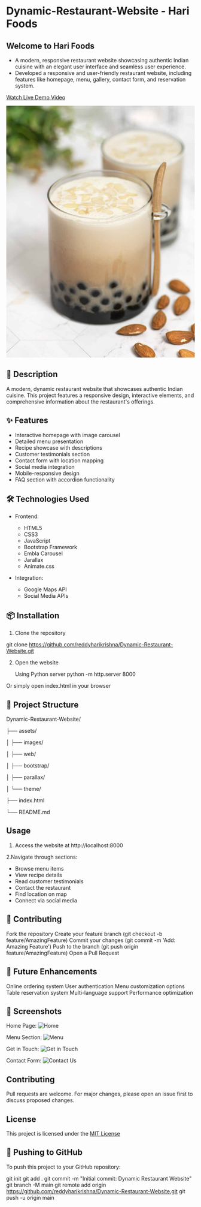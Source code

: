 # Dynamic-Restaurant-Website - Hari Foods

## Welcome to Hari Foods 
- A modern, responsive restaurant website showcasing authentic Indian cuisine with an elegant user interface and seamless user experience.
- Developed a responsive and user-friendly restaurant website, including features like homepage,  menu, gallery, contact form, and reservation system.

[Watch Live Demo Video](http://127.0.0.1:5501/index.html#)

![Project Image](assets/images/15.jpg)

## 🌟 Description

A modern, dynamic restaurant website that showcases authentic Indian cuisine. This project features a responsive design, interactive elements, and comprehensive information about the restaurant's offerings.

 ## ✨ Features

- Interactive homepage with image carousel
- Detailed menu presentation
- Recipe showcase with descriptions
- Customer testimonials section
- Contact form with location mapping
- Social media integration
- Mobile-responsive design
- FAQ section with accordion functionality

 ## 🛠 Technologies Used

- Frontend:
  - HTML5
  - CSS3
  - JavaScript
  - Bootstrap Framework
  - Embla Carousel
  - Jarallax
  - Animate.css

- Integration:
  - Google Maps API
  - Social Media APIs

## 📦 Installation

1. Clone the repository

git clone https://github.com/reddyharikrishna/Dynamic-Restaurant-Website.git

2. Open the website

   Using Python server
python -m http.server 8000

Or simply open index.html in your browser

## 📁 Project Structure


Dynamic-Restaurant-Website/

├── assets/

│   ├── images/

│   ├── web/

│   ├── bootstrap/

│   ├── parallax/

│   └── theme/

├── index.html

└── README.md

## Usage
1. Access the website at http://localhost:8000

2.Navigate through sections:
   - Browse menu items
   - View recipe details
   - Read customer testimonials
   - Contact the restaurant
   - Find location on map
   - Connect via social media

## 🤝 Contributing
Fork the repository
Create your feature branch (git checkout -b feature/AmazingFeature)
Commit your changes (git commit -m 'Add: Amazing Feature')
Push to the branch (git push origin feature/AmazingFeature)
Open a Pull Request

## 🎯 Future Enhancements
Online ordering system
User authentication
Menu customization options
Table reservation system
Multi-language support
Performance optimization


## 📸 Screenshots

Home Page: ![Home](https://github.com/user-attachments/assets/c5aeb42a-131f-43a4-9da1-a6598e20989b)


Menu Section: ![Menu](https://github.com/user-attachments/assets/53004853-80b1-4860-b0d1-679e1443c8d5)


Get in Touch: ![Get in Touch](https://github.com/user-attachments/assets/a404af71-92a5-45d3-98a5-625d8cce4534)


Contact Form: ![Contact Us](https://github.com/user-attachments/assets/7bcb73b7-80a3-42fa-9425-58aba4b4fdfa)


## Contributing
Pull requests are welcome. For major changes, please open an issue first to discuss proposed changes.

## License
This project is licensed under the [MIT License](LICENSE)






## 🚀 Pushing to GitHub

To push this project to your GitHub repository:


git init
git add .
git commit -m "Initial commit: Dynamic Restaurant Website"
git branch -M main
git remote add origin https://github.com/reddyharikrishna/Dynamic-Restaurant-Website.git
git push -u origin main



